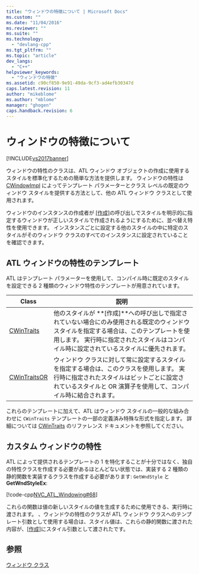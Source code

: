 ```yaml
---
title: "ウィンドウの特徴について | Microsoft Docs"
ms.custom: ""
ms.date: "11/04/2016"
ms.reviewer: ""
ms.suite: ""
ms.technology: 
  - "devlang-cpp"
ms.tgt_pltfrm: ""
ms.topic: "article"
dev_langs: 
  - "C++"
helpviewer_keywords: 
  - "ウィンドウの特徴"
ms.assetid: c90cf850-9e91-49da-9cf3-ad4efb30347d
caps.latest.revision: 11
author: "mikeblome"
ms.author: "mblome"
manager: "ghogen"
caps.handback.revision: 6
---
```

# ウィンドウの特徴について
[!INCLUDE[vs2017banner](../assembler/inline/includes/vs2017banner.md)]

ウィンドウの特性のクラスは、ATL ウィンドウ オブジェクトの作成に使用するスタイルを標準化するための簡単な方法を提供します。  ウィンドウの特性は [CWindowImpl](../Topic/CWindowImpl%20Class.md) によってテンプレート パラメーターとクラス レベルの既定のウィンドウ スタイルを提供する方法として、他の ATL ウィンドウ クラスとして使用されます。  
  
 ウィンドウのインスタンスの作成者が [&#91;作成&#93;](../Topic/CWindowImpl::Create.md)の呼び出しでスタイルを明示的に指定するウィンドウが正しいスタイルで作成されるようにするために、並べ替え特性を使用できます。  インスタンスごとに設定する他のスタイルの中に特定のスタイルがそのウィンドウ クラスのすべてのインスタンスに設定されていることを確認できます。  
  
## ATL ウィンドウの特性のテンプレート  
 ATL はテンプレート パラメーターを使用して、コンパイル時に既定のスタイルを設定できる 2 種類のウィンドウ特性のテンプレートが用意されています。  
  
|Class|説明|  
|-----------|--------|  
|[CWinTraits](../atl/reference/cwintraits-class.md)|他のスタイルが **\[作成\]**への呼び出しで指定されていない場合にのみ使用される既定のウィンドウ スタイルを指定する場合は、このテンプレートを使用します。  実行時に指定されたスタイルはコンパイル時に設定されているスタイルに優先されます。|  
|[CWinTraitsOR](../atl/reference/cwintraitsor-class.md)|ウィンドウ クラスに対して常に設定するスタイルを指定する場合は、このクラスを使用します。  実行時に指定されたスタイルはビットごとに設定されているスタイルと OR 演算子を使用して、コンパイル時に結合されます。|  
  
 これらのテンプレートに加えて、ATL はウィンドウ スタイルの一般的な組み合わせに `CWinTraits` テンプレートの一部の定義済み特殊な形式を指定します。  詳細については [CWinTraits](../atl/reference/cwintraits-class.md) のリファレンス ドキュメントを参照してください。  
  
## カスタム ウィンドウの特性  
 ATL によって提供されるテンプレートの 1 を特化することが十分ではなく、独自の特性クラスを作成する必要があるほとんどない状態では、実装する 2 種類の静的関数を実装するクラスを作成する必要があります: `GetWndStyle` と **GetWndStyleEx**:  
  
 [!code-cpp[NVC_ATL_Windowing#68](../atl/codesnippet/CPP/understanding-window-traits_1.h)]  
  
 これらの関数は値の新しいスタイルの値を生成するために使用できる、実行時に渡されます。  、ウィンドウの特性のクラスが ATL ウィンドウ クラスへのテンプレート引数として使用する場合は、スタイル値は、これらの静的関数に渡された内容が、[&#91;作成&#93;](../Topic/CWindowImpl::Create.md)にスタイル引数として渡されたです。  
  
## 参照  
 [ウィンドウ クラス](../Topic/ATL%20Window%20Classes.md)